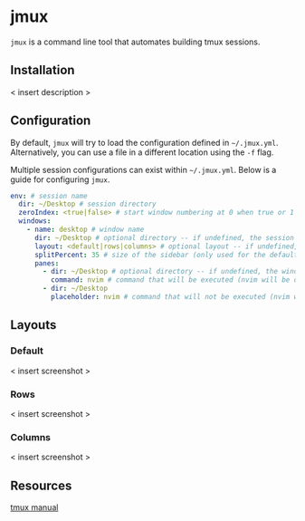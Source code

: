 # jmux

`jmux` is a command line tool that automates building tmux sessions.

## Installation

< insert description >

## Configuration

By default, `jmux` will try to load the configuration defined in `~/.jmux.yml`. Alternatively, you can use a file in a different location using the `-f` flag.

Multiple session configurations can exist within `~/.jmux.yml`. Below is a guide for configuring `jmux`.

```yaml
env: # session name
  dir: ~/Desktop # session directory
  zeroIndex: <true|false> # start window numbering at 0 when true or 1 when false
  windows:
    - name: desktop # window name
      dir: ~/Desktop # optional directory -- if undefined, the session directory is used
      layout: <default|rows|columns> # optional layout -- if undefined, the default layout is used
      splitPercent: 35 # size of the sidebar (only used for the default layout)
      panes:
        - dir: ~/Desktop # optional directory -- if undefined, the window directory is used
          command: nvim # command that will be executed (nvim will be open)
        - dir: ~/Desktop
          placeholder: nvim # command that will not be executed (nvim won't be open)
```

## Layouts

### Default
< insert screenshot >

### Rows
< insert screenshot >

### Columns
< insert screenshot >

## Resources

[tmux manual](https://man7.org/linux/man-pages/man1/tmux.1.html)
